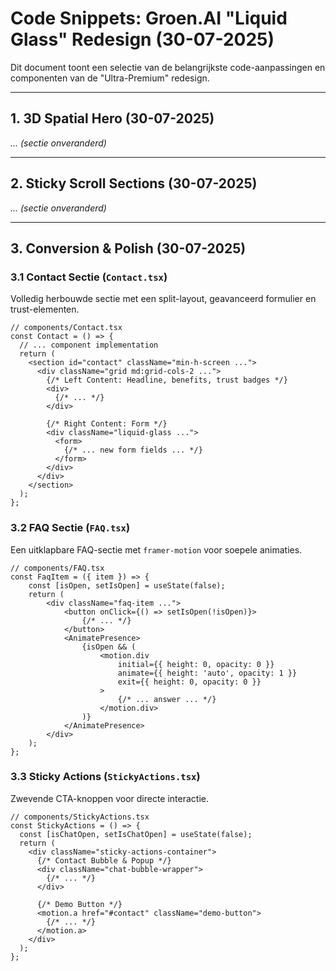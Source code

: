 # Code Snippets: Groen.AI "Liquid Glass" Redesign (30-07-2025)

Dit document toont een selectie van de belangrijkste code-aanpassingen en componenten van de "Ultra-Premium" redesign.

---

## 1. 3D Spatial Hero (30-07-2025)
*... (sectie onveranderd)*

---

## 2. Sticky Scroll Sections (30-07-2025)
*... (sectie onveranderd)*

---

## 3. Conversion & Polish (30-07-2025)

### 3.1 Contact Sectie (`Contact.tsx`)

Volledig herbouwde sectie met een split-layout, geavanceerd formulier en trust-elementen.

```tsx
// components/Contact.tsx
const Contact = () => {
  // ... component implementation
  return (
    <section id="contact" className="min-h-screen ...">
      <div className="grid md:grid-cols-2 ...">
        {/* Left Content: Headline, benefits, trust badges */}
        <div>
          {/* ... */}
        </div>

        {/* Right Content: Form */}
        <div className="liquid-glass ...">
          <form>
            {/* ... new form fields ... */}
          </form>
        </div>
      </div>
    </section>
  );
};
```

### 3.2 FAQ Sectie (`FAQ.tsx`)

Een uitklapbare FAQ-sectie met `framer-motion` voor soepele animaties.

```tsx
// components/FAQ.tsx
const FaqItem = ({ item }) => {
    const [isOpen, setIsOpen] = useState(false);
    return (
        <div className="faq-item ...">
            <button onClick={() => setIsOpen(!isOpen)}>
                {/* ... */}
            </button>
            <AnimatePresence>
                {isOpen && (
                    <motion.div
                        initial={{ height: 0, opacity: 0 }}
                        animate={{ height: 'auto', opacity: 1 }}
                        exit={{ height: 0, opacity: 0 }}
                    >
                        {/* ... answer ... */}
                    </motion.div>
                )}
            </AnimatePresence>
        </div>
    );
};
```

### 3.3 Sticky Actions (`StickyActions.tsx`)

Zwevende CTA-knoppen voor directe interactie.

```tsx
// components/StickyActions.tsx
const StickyActions = () => {
  const [isChatOpen, setIsChatOpen] = useState(false);
  return (
    <div className="sticky-actions-container">
      {/* Contact Bubble & Popup */}
      <div className="chat-bubble-wrapper">
        {/* ... */}
      </div>

      {/* Demo Button */}
      <motion.a href="#contact" className="demo-button">
        {/* ... */}
      </motion.a>
    </div>
  );
};
```